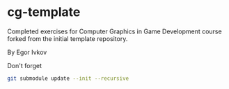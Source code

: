 # cg-template
Completed exercises for Computer Graphics in Game Development course forked from the initial template repository.

By Egor Ivkov

Don't forget 
```sh
git submodule update --init --recursive
```
